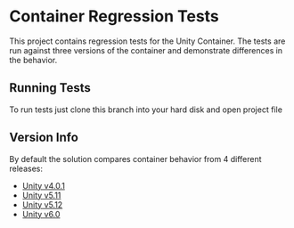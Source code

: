 # Container Regression Tests

This project contains regression tests for the Unity Container.
The tests are run against three versions of the container and demonstrate differences in the behavior.

## Running Tests

To run tests just clone this branch into your hard disk and open project file

## Version Info

By default the solution compares container behavior from 4 different releases:

* [Unity v4.0.1](https://github.com/unitycontainer/unity/tree/release/4.0.x)
* [Unity v5.11](https://github.com/unitycontainer/unity/releases/tag/5.11.6.966)
* [Unity v5.12](https://github.com/unitycontainer/container/tree/release/5.12.0)
* [Unity v6.0](https://github.com/unitycontainer/container/tree/release/6.0.0)
